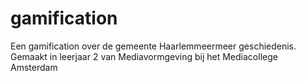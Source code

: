 # gamification
Een gamification over de gemeente Haarlemmeermeer geschiedenis. Gemaakt in leerjaar 2 van Mediavormgeving bij het Mediacollege Amsterdam
